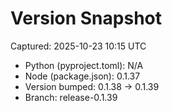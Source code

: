 # Version Snapshot

Captured: 2025-10-23 10:15 UTC

- Python (pyproject.toml): N/A
- Node (package.json):    0.1.37
- Version bumped: 0.1.38 → 0.1.39
- Branch: release-0.1.39
